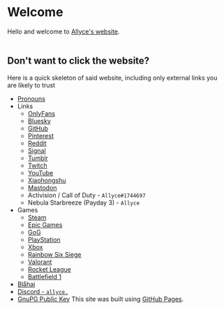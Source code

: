 # Welcome
Hello and welcome to [Allyce's website](https://allytoall.github.io).<br><br>
## Don't want to click the website?
Here is a quick skeleton of said website, including only external links you are likely to trust
- [Pronouns](https://en.pronouns.page/@Allyce)
- Links
  - [OnlyFans](https://onlyfans.com/allyce.xoxox)
  - [Bluesky](https://bsky.app/profile/allyce1.bsky.social)
  - [GitHub](https://github.com/AllyToAll)
  - [Pinterest](https://it.pinterest.com/allytoall)
  - [Reddit](https://www.reddit.com/u/Allyce3642)
  - [Signal](https://signal.me/#eu/T56AHc1JKr4oTX8Y66D8ELfZX_SgwNM2aYjM0735WXMVpumgYLpGzZvSO-ru_PqO)
  - [Tumblr](https://allyce3642.tumblr.com/)
  - [Twitch](https://twitch.tv/allyce3642)
  - [YouTube](https://www.youtube.com/@allyce3642)
  - [Xiaohongshu](https://www.xiaohongshu.com/user/profile/678846fd0000000008019588)
  - [Mastodon](https://girldick.gay/@Allyce)
  - Activision / Call of Duty - <code>Allyce#1744697</code>
  - Nebula Starbreeze (Payday 3) - <code>Allyce</code>
- Games
  - [Steam](https://steamcommunity.com/id/Allyce3642/games)
  - [Epic Games](https://store.epicgames.com/u/267b6462f9da464491001d1869f56a7d)
  - [GoG](https://www.gog.com/u/AllyToAll/games)
  - [PlayStation](https://psnprofiles.com/AllyToAll)
  - [Xbox](https://www.xbox.com/en-GB/play/user/Allyce1017)
  - [Rainbow Six Siege](https://r6.tracker.network/r6siege/profile/ubi/ally_to_all/overview)
  - [Valorant](https://tracker.gg/valorant/profile/riot/Allyce#ENBY/overview)
  - [Rocket League](https://rocketleague.tracker.network/rocket-league/profile/epic/AllyToAll/overview)
  - [Battlefield 1](https://battlefieldtracker.com/bf1/profile/origin/AllyToAll/overview)
- [Blåhaj](https://myhajs.haiko-the-haj.com/plushie/406481120641810433/byte)
- [Discord - <code>allyce.</code>](https://discord.com/users/406481120641810433)
- [GnuPG Public Key](https://github.com/AllyToAll/AllyToAll.github.io/blob/main/publickey.asc)
This site was built using [GitHub Pages](https://pages.github.com/).
